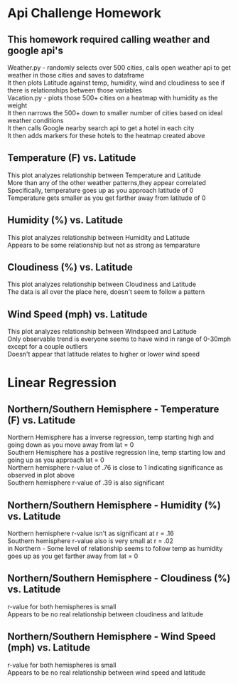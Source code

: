 # Api Challenge Homework

## This homework required calling weather and google api's
Weather.py - randomly selects over 500 cities, calls open weather api to get weather in those cities and saves to dataframe<br />
It then plots Latitude against temp, humidity, wind and cloudiness to see if there is relationships between those variables<br />
Vacation.py - plots those 500+ cities on a heatmap with humidity as the weight<br />
It then narrows the 500+ down to smaller number of cities based on ideal weather conditions<br />
It then calls Google nearby search api to get a hotel in each city<br />
It then adds markers for these hotels to the heatmap created above<br />


## Temperature (F) vs. Latitude<br />
This plot analyzes relationship between Temperature and Latitude<br />
More than any of the other weather patterns,they appear correlated<br />
Specifically, temperature goes up as you approach latitude of 0<br />
Temperature gets smaller as you get farther away from latitude of 0<br />

## Humidity (%) vs. Latitude
This plot analyzes relationship between Humidity and Latitude<br />
Appears to be some relationship but not as strong as temparature<br />

## Cloudiness (%) vs. Latitude
This plot analyzes relationship between Cloudiness and Latitude<br />
The data is all over the place here, doesn't seem to follow a pattern<br />

## Wind Speed (mph) vs. Latitude
This plot analyzes relationship between Windspeed and Latitude<br />
Only observable trend is everyone seems to have wind in range of 0-30mph except for a couple outliers<br />
Doesn't appear that latitude relates to higher or lower wind speed<br />

# Linear Regression

## Northern/Southern Hemisphere - Temperature (F) vs. Latitude
Northern Hemisphere has a inverse regression, temp starting high and going down as you move away from lat = 0<br />
Southern Hemisphere has a postiive regression line, temp starting low and going up as you approach lat = 0<br />
Northern hemisphere r-value of .76 is close to 1 indicating significance as observed in plot above<br />
Southern hemisphere r-value of .39 is also significant<br />
## Northern/Southern Hemisphere - Humidity (%) vs. Latitude
Northern hemisphere r-value isn't as significant at r = .16<br />
Southern hemisphere r-value also is very small at r = .02<br />
in Northern - Some level of relationship seems to follow temp as humidity goes up as you get farther away from lat = 0<br />
## Northern/Southern Hemisphere - Cloudiness (%) vs. Latitude
r-value for both hemispheres is small<br />
Appears to be no real relationship between cloudiness and latitude<br />
## Northern/Southern Hemisphere - Wind Speed (mph) vs. Latitude
r-value for both hemispheres is small<br />
Appears to be no real relationship between wind speed and latitude<br />
